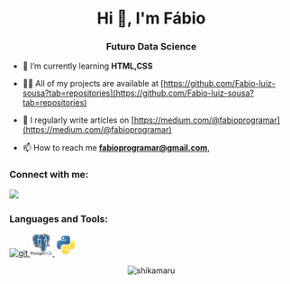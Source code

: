 <h1 align="center">Hi 👋, I'm Fábio</h1>
<h3 align="center">Futuro Data Science</h3>

- 🌱 I’m currently learning **HTML,CSS**

- 👨‍💻 All of my projects are available at [https://github.com/Fabio-luiz-sousa?tab=repositories](https://github.com/Fabio-luiz-sousa?tab=repositories)

- 📝 I regularly write articles on [https://medium.com/@fabioprogramar](https://medium.com/@fabioprogramar)

- 📫 How to reach me **fabioprogramar@gmail.com**, 

<h3 align="left">Connect with me:</h3>
<p align="left"> <a  href="https://www.linkedin.com/in/f%C3%A1bio-luiz-077a00258/"><img src="https://cdn.jsdelivr.net/gh/devicons/devicon/icons/linkedin/linkedin-original.svg" width="40"/></a>
</p>
          

<h3 align="left">Languages and Tools:</h3>
<p align="left"> <a href="https://git-scm.com/" target="_blank" rel="noreferrer"> <img src="https://www.vectorlogo.zone/logos/git-scm/git-scm-icon.svg" alt="git" width="40" height="40"/> </a> <a href="https://www.postgresql.org" target="_blank" rel="noreferrer"> <img src="https://raw.githubusercontent.com/devicons/devicon/master/icons/postgresql/postgresql-original-wordmark.svg" alt="postgresql" width="40" height="40"/> </a> <a href="https://www.python.org" target="_blank" rel="noreferrer"> <img src="https://raw.githubusercontent.com/devicons/devicon/master/icons/python/python-original.svg" alt="python" width="40" height="40"/> </a> </p>

<p align="center"><img src="https://cdn.discordapp.com/attachments/403576394782736387/942614217347973171/gif_shikamaru.gif" alt="shikamaru" width="400" height="200"</p>
